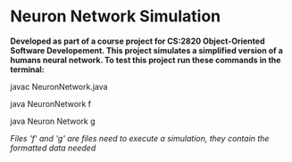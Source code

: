 # Neuron Network Simulation

**Developed as part of a course project for CS:2820 Object-Oriented Software Developement. This project simulates a simplified version of a humans neural network. To test this project run these commands in the terminal:**  

  javac NeuronNetwork.java

  java NeuronNetwork f

  java Neuron Network g 

*Files 'f' and 'g' are files need to execute a simulation, they contain the formatted data needed*
